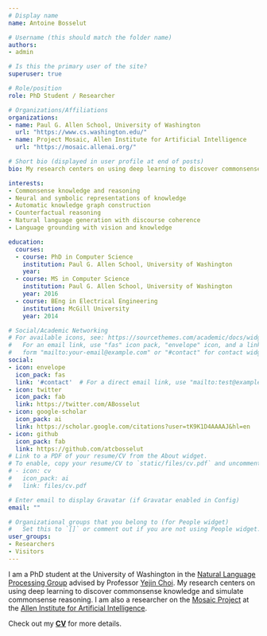 ```yaml
---
# Display name
name: Antoine Bosselut

# Username (this should match the folder name)
authors:
- admin

# Is this the primary user of the site?
superuser: true

# Role/position
role: PhD Student / Researcher

# Organizations/Affiliations
organizations:
- name: Paul G. Allen School, University of Washington
  url: "https://www.cs.washington.edu/"
- name: Project Mosaic, Allen Institute for Artificial Intelligence
  url: "https://mosaic.allenai.org/"

# Short bio (displayed in user profile at end of posts)
bio: My research centers on using deep learning to discover commonsense knowledge and simulate commonsense reasoning.

interests:
- Commonsense knowledge and reasoning
- Neural and symbolic representations of knowledge
- Automatic knowledge graph construction
- Counterfactual reasoning
- Natural language generation with discourse coherence
- Language grounding with vision and knowledge

education:
  courses:
  - course: PhD in Computer Science
    institution: Paul G. Allen School, University of Washington
    year:
  - course: MS in Computer Science
    institution: Paul G. Allen School, University of Washington
    year: 2016
  - course: BEng in Electrical Engineering
    institution: McGill University
    year: 2014

# Social/Academic Networking
# For available icons, see: https://sourcethemes.com/academic/docs/widgets/#icons
#   For an email link, use "fas" icon pack, "envelope" icon, and a link in the
#   form "mailto:your-email@example.com" or "#contact" for contact widget.
social:
- icon: envelope
  icon_pack: fas
  link: '#contact'  # For a direct email link, use "mailto:test@example.org".
- icon: twitter
  icon_pack: fab
  link: https://twitter.com/ABosselut
- icon: google-scholar
  icon_pack: ai
  link: https://scholar.google.com/citations?user=tK9K1D4AAAAJ&hl=en
- icon: github
  icon_pack: fab
  link: https://github.com/atcbosselut
# Link to a PDF of your resume/CV from the About widget.
# To enable, copy your resume/CV to `static/files/cv.pdf` and uncomment the lines below.
# - icon: cv
#   icon_pack: ai
#   link: files/cv.pdf

# Enter email to display Gravatar (if Gravatar enabled in Config)
email: ""

# Organizational groups that you belong to (for People widget)
#   Set this to `[]` or comment out if you are not using People widget.
user_groups:
- Researchers
- Visitors
---
```


I am a PhD student at the University of Washington in the [Natural  Language Processing Group](https://www.cs.washington.edu/research/nlp) advised by Professor [Yejin Choi](https://homes.cs.washington.edu/~yejin). My research centers on using deep learning to discover commonsense knowledge and simulate commonsense reasoning. I am also a researcher on the [Mosaic Project](https://mosaic.allenai.org) at the [Allen Institute for Artificial Intelligence](https://allenai.org).
<!--  and collaborate extensively with [Asli Celikyilmaz](https://www.microsoft.com/en-us/research/people/aslicel/) on the Deep Learning Team at MSR -->
Check out my <b><a target="_blank" href="files/cv.pdf">CV</a></b> for more details.

 <!-- I'm always happy to discuss projects with prospective researchers and have advised multiple students throughout my time at the University of Washington. -->